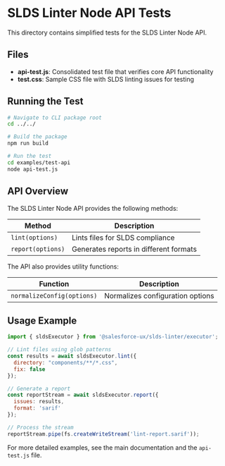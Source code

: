 # SLDS Linter Node API Tests

This directory contains simplified tests for the SLDS Linter Node API.

## Files

- **api-test.js**: Consolidated test file that verifies core API functionality
- **test.css**: Sample CSS file with SLDS linting issues for testing

## Running the Test

```bash
# Navigate to CLI package root
cd ../../

# Build the package
npm run build

# Run the test
cd examples/test-api
node api-test.js
```

## API Overview

The SLDS Linter Node API provides the following methods:

| Method | Description |
| ------ | ----------- |
| `lint(options)` | Lints files for SLDS compliance |
| `report(options)` | Generates reports in different formats |

The API also provides utility functions:

| Function | Description |
| -------- | ----------- |
| `normalizeConfig(options)` | Normalizes configuration options |

## Usage Example

```javascript
import { sldsExecutor } from '@salesforce-ux/slds-linter/executor';

// Lint files using glob patterns
const results = await sldsExecutor.lint({
  directory: "components/**/*.css",
  fix: false
});

// Generate a report
const reportStream = await sldsExecutor.report({
  issues: results,
  format: 'sarif'
});

// Process the stream
reportStream.pipe(fs.createWriteStream('lint-report.sarif'));
```

For more detailed examples, see the main documentation and the `api-test.js` file. 
